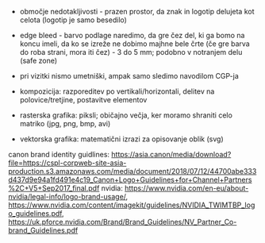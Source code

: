 - območje nedotakljivosti - prazen prostor, da znak in logotip delujeta kot celota (logotip je samo besedilo)
- edge bleed - barvo podlage naredimo, da gre čez del, ki ga bomo na koncu imeli, da ko se izreže ne dobimo majhne bele črte (če gre barva do roba strani, mora iti čez) - 3 do 5 mm; podobno v notranjem delu (safe zone)

- pri vizitki nismo umetniški, ampak samo sledimo navodilom CGP-ja

- kompozicija: razporeditev po vertikali/horizontali, delitev na polovice/tretjine, postavitve elementov

- rasterska grafika: piksli; običajno večja, ker moramo shraniti celo matriko (jpg, png, bmp, avi)
- vektorska grafika: matematični izrazi za opisovanje oblik (svg)

canon brand identity guidlines: https://asia.canon/media/download?file=https://cspl-corpweb-site-asia-production.s3.amazonaws.com/media/document/2018/07/12/44700abe333d437d9e94a1fd491e4c19_Canon+Logo+Guidelines+for+Channel+Partners%2C+V5+Sep2017_final.pdf
nvidia: https://www.nvidia.com/en-eu/about-nvidia/legal-info/logo-brand-usage/, https://www.nvidia.com/content/imagekit/guidelines/NVIDIA_TWIMTBP_logo_guidelines.pdf, https://uk.pforce.nvidia.com/Brand/Brand_Guidelines/NV_Partner_Co-brand_Guidelines.pdf